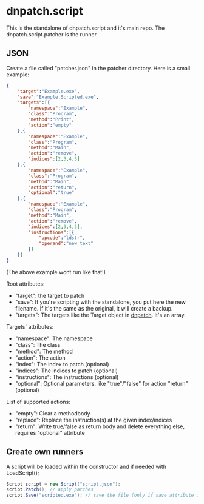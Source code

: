 # dnpatch.script
This is the standalone of dnpatch.script and it's main repo. The dnpatch.script.patcher is the runner.

## JSON
Create a file called "patcher.json" in the patcher directory. Here is a small example:
```json
{
    "target":"Example.exe",
    "save":"Example.Scripted.exe",
    "targets":[{
        "namespace":"Example",
        "class":"Program",
        "method":"Print",
        "action":"empty"
    },{
        "namespace":"Example",
        "class":"Program",
        "method":"Main",
        "action":"remove",
        "indices":[2,3,4,5]
    },{
        "namespace":"Example",
        "class":"Program",
        "method":"Main",
        "action":"return",
        "optional":"true"
    },{
        "namespace":"Example",
        "class":"Program",
        "method":"Main",
        "action":"remove",
        "indices":[2,3,4,5],
        "instructions":[{
            "opcode":"ldstr",
            "operand":"new text"
        }]
    }]
}
```
(The above example wont run like that!)

Root attributes:
* "target": the target to patch
* "save": If you're scripting with the standalone, you put here the new filename. If it's the same as the original, it will create a backup.
* "targets": The targets like the Target object in [dnpatch](https://github.com/ioncodes/dnpatch#targeting-methods). It's an array.

Targets' attributes:
* "namespace": The namespace
* "class": The class
* "method": The method
* "action": The action
* "index": The index to patch (optional)
* "indices": The indices to patch (optional)
* "instructions": The instructions (optional)
* "optional": Optional parameters, like "true"/"false" for action "return" (optional)

List of supported actions:
* "empty": Clear a methodbody
* "replace": Replace the instruction(s) at the given index/indices
* "return": Write true/false as return body and delete everything else, requires "optional" attribute

## Create own runners
A script will be loaded within the constructor and if needed with LoadScript();
```c#
Script script = new Script("script.json");
script.Patch(); // apply patches
script.Save("scripted.exe"); // save the file (only if save attribute isn't in the json)
```
